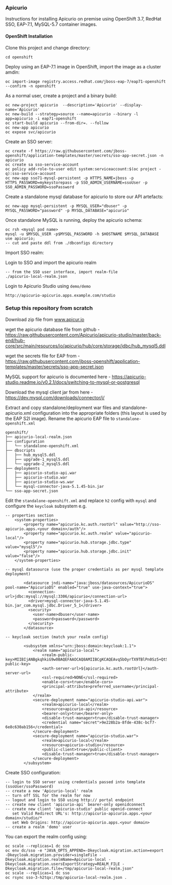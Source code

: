 ### Apicurio

Instructions for installing Apicurio on premise using OpenShift 3.7, RedHat SSO, EAP-7.1, MySQL-5.7 container images.

#### OpenShift Installation 

Clone this project and change directory:

```
cd openshift
```

Deploy using an EAP-7.1 image in OpenShift, import the image as a cluster amdin:

```
oc import-image registry.access.redhat.com/jboss-eap-7/eap71-openshift --confirm -n openshift
```

As a normal user, create a project and a binary build:

```
oc new-project apicurio  --description='Apicurio' --display-name='Apicurio'
oc new-build --strategy=source --name=apicurio --binary -l app=apicurio -i eap71-openshift
oc start-build apicurio --from-dir=. --follow
oc new-app apicurio
oc expose svc/apicurio
```

Create an SSO server:

```
oc create -f https://raw.githubusercontent.com/jboss-openshift/application-templates/master/secrets/sso-app-secret.json -n apicurio
oc create sa sso-service-account
oc policy add-role-to-user edit system:serviceaccount:$(oc project -q):sso-service-account
oc new-app sso71-mysql-persistent -p HTTPS_NAME=jboss -p HTTPS_PASSWORD=mykeystorepass -p SSO_ADMIN_USERNAME=ssoUser -p SSO_ADMIN_PASSWORD=ssoPassword
```

Create a standalone mysql database for apicurio to store our API artefacts:

```
oc new-app mysql-persistent -p MYSQL_USER="dbuser" -p MYSQL_PASSWORD="password" -p MYSQL_DATABASE="apicurio"
```

Once standalone MySQL is running, deploy the apicurio schema:

```
oc rsh <mysql pod name>
mysql -u $MYSQL_USER -p$MYSQL_PASSWORD -h $HOSTNAME $MYSQL_DATABASE
use apicurio;
-- cut and paste ddl from ./dbconfigs directory
```

Import SSO realm:

Login to SSO and import the apicurio realm

```
-- from the SSO user interface, import realm-file
./apicurio-local-realm.json
```

Login to Apicurio Studio using `demo/demo`

```
http://apicurio-apicurio.apps.example.com/studio
```

### Setup this repository from scratch

Download zip file from www.apicur.io

wget the apicurio database file from github - https://raw.githubusercontent.com/Apicurio/apicurio-studio/master/back-end/hub-core/src/main/resources/io/apicurio/hub/core/storage/jdbc/hub_mysql5.ddl

wget the secrets file for EAP from - https://raw.githubusercontent.com/jboss-openshift/application-templates/master/secrets/sso-app-secret.json

MySQL support for apicurio is documented here - https://apicurio-studio.readme.io/v0.2.1/docs/switching-to-mysql-or-postgresql

Download the mysql client jar from here - https://dev.mysql.com/downloads/connector/j/

Extract and copy standalone/deployment war files and standalone-apicurio.xml configuration into the appropriate folders (this layout is used by the EAP S2I image). Rename the apicurio EAP file to `standalone-openshift.xml`

```
openshift/
├── apicurio-local-realm.json
├── configuration
│   └── standalone-openshift.xml
├── dbscripts
│   ├── hub_mysql5.ddl
│   ├── upgrade-1_mysql5.ddl
│   └── upgrade-2_mysql5.ddl
├── deployments
│   ├── apicurio-studio-api.war
│   ├── apicurio-studio.war
│   ├── apicurio-studio-ws.war
│   └── mysql-connector-java-5.1.45-bin.jar
└── sso-app-secret.json
```

Edit the `standalone-openshift.xml` and replace `h2` config with `mysql` and configure the `keycloak` subsystem e.g.

```
-- properties section
    <system-properties>
        <property name="apicurio.kc.auth.rootUrl" value="http://sso-apicurio.apps.<your domain>/auth"/>
        <property name="apicurio.kc.auth.realm" value="apicurio-local"/>
        <property name="apicurio.hub.storage.jdbc.type" value="mysql5"/>
        <property name="apicurio.hub.storage.jdbc.init" value="false"/>
    </system-properties>

-- mysql datasource (use the proper credentials as per mysql template deployment)

		<datasource jndi-name="java:jboss/datasources/ApicurioDS" pool-name="ApicurioDS" enabled="true" use-java-context="true">
		  <connection-url>jdbc:mysql://mysql:3306/apicurio</connection-url>
		  <driver>mysql-connector-java-5.1.45-bin.jar_com.mysql.jdbc.Driver_5_1</driver>
		  <security>
		    <user-name>dbuser</user-name>
		    <password>password</password>
		  </security>
		</datasource>

-- keycloak section (match your realm config)

        <subsystem xmlns="urn:jboss:domain:keycloak:1.1">
            <realm name="apicurio-local">
                <realm-public-key>MIIBIjANBgkqhkiG9w0BAQEFAAOCAQ8AMIIBCgKCAQEAvq5bOyrTX9TBlPn0Sz5+QtSSEKTsyFXzdbHSBdDhoX8L2GaFOxf+jiFcAUay4Wrs6Kyv4ILXguVVqzJruIp8xd2KLj2lY46u81fjV091urTsQ76yCIu3Uf414PwHqTies1aCr0LsRCawakloXeX1mz9BSO5aBQg7PGrcahwHq8X/wu9JB44NWa7qCTLlUinpaYEI15BRrSViVQRorYajKDS0j8Rt5gcYtT6guqCKKREr0S0Dg3R/kByLDyElaN5B/d6JX+znp9DQpoXHjmGKbUyN1lkU2s549O+Fnl5RcitjXdYm7uKAeQygHn+tc8ku08/p3iOfivkcyiqtgw+o5wIDAQAB</realm-public-key>
                <auth-server-url>${apicurio.kc.auth.rootUrl}</auth-server-url>
                <ssl-required>NONE</ssl-required>
                <enable-cors>true</enable-cors>
                <principal-attribute>preferred_username</principal-attribute>
            </realm>
            <secure-deployment name="apicurio-studio-api.war">
                <realm>apicurio-local</realm>
                <resource>apicurio-api</resource>
                <bearer-only>true</bearer-only>
                <disable-trust-manager>true</disable-trust-manager>
                <credential name="secret">9e228b2a-8fde-438c-bcf7-6e8c630ab156</credential>
            </secure-deployment>
            <secure-deployment name="apicurio-studio.war">
                <realm>apicurio-local</realm>
                <resource>apicurio-studio</resource>
                <public-client>true</public-client>
                <disable-trust-manager>true</disable-trust-manager>
            </secure-deployment>
        </subsystem>
```

Create SSO configuration:

```
-- login to SSO server using credentials passed into template (ssoUser/ssoPassword)
-- create a new 'Apicurio-local' realm
-- turn off SSL for the realm for now
-- logout and login to SSO using http:// portal endpoint
-- create new client 'apicurio-api' bearer-only openidconnect
-- create new client 'apicurio-studio' public openid-connect
   set Valid Redirect URL's: http://apicurio-apicurio.apps.<your domain>/studio/*
   set Web Origins: http://apicurio-apicurio.apps.<your domain>
-- create a realm 'demo' user
```

You can export the realm config using:

```
oc scale --replicas=1 dc sso
oc env dc/sso -e "JAVA_OPTS_APPEND=-Dkeycloak.migration.action=export -Dkeycloak.migration.provider=singleFile -Dkeycloak.migration.realmName=Apicurio-local -Dkeycloak.migration.usersExportStrategy=REALM_FILE -Dkeycloak.migration.file=/tmp/apicurio-local-realm.json"
oc scale --replicas=1 dc sso
oc rsync sso-3-h2tqx:/tmp/apicurio-local-realm.json .
```
